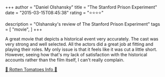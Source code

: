 +++
author = "Daniel Olshansky"
title = "The Stanford Prison Experiment"
date = "2015-03-15T08:45:38"
rating = "⭐⭐⭐⭐"

description = "Olshansky's review of The Stanford Prison Experiment"
tags = [
    "movie",
]
+++


A great movie that depicts a historical event very accurately. The cast was very strong and well selected. All the actors did a great job at fitting and playing their roles. My only issue is that it feels like it was cut a little short. However, seeing how that's my lack of satisfaction with the historical accounts rather than the film itself, I can't really complain.

[🍅 Rotten Tomatoes Info 🍅](https://www.rottentomatoes.com//m/the_stanford_prison_experiment)